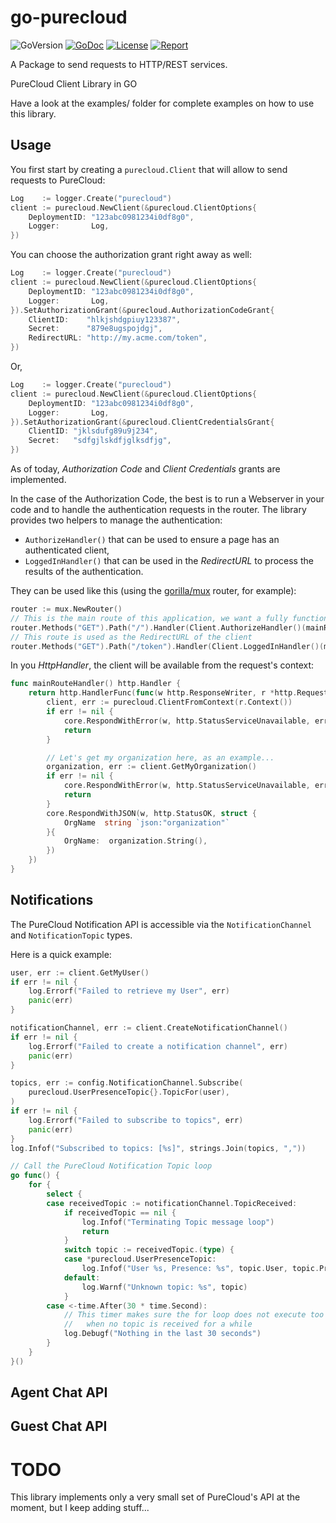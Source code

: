# go-purecloud

![GoVersion](https://img.shields.io/github/go-mod/go-version/gildas/go-purecloud)
[![GoDoc](https://img.shields.io/badge/go.dev-reference-007d9c?logo=go&logoColor=white&style=flat-square)](https://pkg.go.dev/github.com/gildas/go-purecloud) 
[![License](https://img.shields.io/github/license/gildas/go-purecloud)](https://github.com/gildas/go-purecloud/blob/master/LICENSE) 
[![Report](https://goreportcard.com/badge/github.com/gildas/go-purecloud)](https://goreportcard.com/report/github.com/gildas/go-purecloud)  

A Package to send requests to HTTP/REST services.

PureCloud Client Library in GO

Have a look at the examples/ folder for complete examples on how to use this library.

## Usage


You first start by creating a `purecloud.Client` that will allow to send requests to PureCloud:  
```go
Log    := logger.Create("purecloud")
client := purecloud.NewClient(&purecloud.ClientOptions{
	DeploymentID: "123abc0981234i0df8g0",
	Logger:       Log,
})
```

You can choose the authorization grant right away as well:  
```go
Log    := logger.Create("purecloud")
client := purecloud.NewClient(&purecloud.ClientOptions{
	DeploymentID: "123abc0981234i0df8g0",
	Logger:       Log,
}).SetAuthorizationGrant(&purecloud.AuthorizationCodeGrant{
	ClientID:    "hlkjshdgpiuy123387",
	Secret:      "879e8ugspojdgj",
	RedirectURL: "http://my.acme.com/token",
})
```

Or,  
```go
Log    := logger.Create("purecloud")
client := purecloud.NewClient(&purecloud.ClientOptions{
	DeploymentID: "123abc0981234i0df8g0",
	Logger:       Log,
}).SetAuthorizationGrant(&purecloud.ClientCredentialsGrant{
	ClientID: "jklsdufg89u9j234",
	Secret:   "sdfgjlskdfjglksdfjg",
})
```

As of today, *Authorization Code* and *Client Credentials* grants are implemented.

In the case of the Authorization Code, the best is to run a Webserver in your code and to handle the authentication requests in the router. The library provides two helpers to manage the authentication:

- `AuthorizeHandler()` that can be used to ensure a page has an authenticated client,
- `LoggedInHandler()` that can be used in the *RedirectURL* to process the results of the authentication.

They can be used like this (using the [gorilla/mux](https://github.com/gorilla/mux) router, for example):  
```go
router := mux.NewRouter()
// This is the main route of this application, we want a fully functional purecloud.Client
router.Methods("GET").Path("/").Handler(Client.AuthorizeHandler()(mainRouteHandler()))
// This route is used as the RedirectURL of the client
router.Methods("GET").Path("/token").Handler(Client.LoggedInHandler()(myhandler()))
```

In you *HttpHandler*, the client will be available from the request's context:  
```go
func mainRouteHandler() http.Handler {
	return http.HandlerFunc(func(w http.ResponseWriter, r *http.Request) {
		client, err := purecloud.ClientFromContext(r.Context())
		if err != nil {
			core.RespondWithError(w, http.StatusServiceUnavailable, err)
			return
		}

		// Let's get my organization here, as an example...
		organization, err := client.GetMyOrganization()
		if err != nil {
			core.RespondWithError(w, http.StatusServiceUnavailable, err)
			return
		}
		core.RespondWithJSON(w, http.StatusOK, struct {
			OrgName  string `json:"organization"`
		}{
			OrgName:  organization.String(),
		})
	})
}
```

## Notifications

The PureCloud Notification API is accessible via the `NotificationChannel` and `NotificationTopic` types.

Here is a quick example:  
```go
user, err := client.GetMyUser()
if err != nil {
	log.Errorf("Failed to retrieve my User", err)
	panic(err)
}

notificationChannel, err := client.CreateNotificationChannel()
if err != nil {
	log.Errorf("Failed to create a notification channel", err)
	panic(err)
}

topics, err := config.NotificationChannel.Subscribe(
	purecloud.UserPresenceTopic{}.TopicFor(user),
)
if err != nil {
	log.Errorf("Failed to subscribe to topics", err)
	panic(err)
}
log.Infof("Subscribed to topics: [%s]", strings.Join(topics, ","))

// Call the PureCloud Notification Topic loop
go func() {
	for {
		select {
		case receivedTopic := notificationChannel.TopicReceived:
			if receivedTopic == nil {
				log.Infof("Terminating Topic message loop")
				return
			}
			switch topic := receivedTopic.(type) {
			case *purecloud.UserPresenceTopic:
				log.Infof("User %s, Presence: %s", topic.User, topic.Presence)
			default:
				log.Warnf("Unknown topic: %s", topic)
			}
		case <-time.After(30 * time.Second):
			// This timer makes sure the for loop does not execute too quickly 
			//   when no topic is received for a while
			log.Debugf("Nothing in the last 30 seconds")
		}
	}
}()
```

## Agent Chat API

## Guest Chat API

# TODO

This library implements only a very small set of PureCloud's API at the moment, but I keep adding stuff...